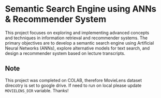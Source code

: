 # Semantic Search Engine using ANNs & Recommender System

This project focuses on exploring and implementing advanced concepts and techniques in information retrieval and recommender systems. The primary objectives are to develop a semantic search engine using Artificial Neural Networks (ANNs), explore alternative models for text search, and design a recommender system based on lecture transcripts.

## Note
This project was completed on COLAB, therefore MovieLens dataset direcotry is set to google drive. If need to run on local please update `MOVIELENS_DIR` variable. Thanks!